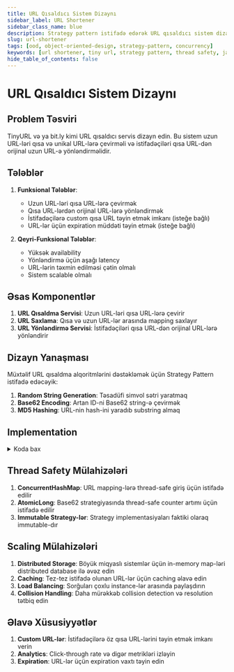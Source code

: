 ```yaml
---
title: URL Qısaldıcı Sistem Dizaynı
sidebar_label: URL Shortener
sidebar_class_name: blue
description: Strategy pattern istifadə edərək URL qısaldıcı sistem dizaynı
slug: url-shortener
tags: [ood, object-oriented-design, strategy-pattern, concurrency]
keywords: [url shortener, tiny url, strategy pattern, thread safety, java]
hide_table_of_contents: false
---
```


# URL Qısaldıcı Sistem Dizaynı

## Problem Təsviri

TinyURL və ya bit.ly kimi URL qısaldıcı servis dizayn edin. Bu sistem uzun URL-ləri qısa və unikal URL-lərə çevirməli və istifadəçiləri qısa URL-dən orijinal uzun URL-ə yönləndirməlidir.

## Tələblər

1. **Funksional Tələblər**:
   - Uzun URL-ləri qısa URL-lərə çevirmək
   - Qısa URL-lərdən orijinal URL-lərə yönləndirmək
   - İstifadəçilərə custom qısa URL təyin etmək imkanı (isteğe bağlı)
   - URL-lər üçün expiration müddəti təyin etmək (isteğe bağlı)

2. **Qeyri-Funksional Tələblər**:
   - Yüksək availability
   - Yönləndirmə üçün aşağı latency
   - URL-lərin təxmin edilməsi çətin olmalı
   - Sistem scalable olmalı

## Əsas Komponentlər

1. **URL Qısaldma Servisi**: Uzun URL-ləri qısa URL-lərə çevirir
2. **URL Saxlama**: Qısa və uzun URL-lər arasında mapping saxlayır
3. **URL Yönləndirmə Servisi**: İstifadəçiləri qısa URL-dən orijinal URL-lərə yönləndirir

## Dizayn Yanaşması

Müxtəlif URL qısaldma alqoritmlərini dəstəkləmək üçün Strategy Pattern istifadə edəcəyik:

1. **Random String Generation**: Təsadüfi simvol sətri yaratmaq
2. **Base62 Encoding**: Artan ID-ni Base62 string-ə çevirmək
3. **MD5 Hashing**: URL-nin hash-ini yaradıb substring almaq

## Implementation


<details>
<summary>Koda bax</summary>

```java
import java.security.MessageDigest;
import java.security.NoSuchAlgorithmException;
import java.util.Base64;
import java.util.HashMap;
import java.util.Map;
import java.util.Random;
import java.util.concurrent.ConcurrentHashMap;
import java.util.concurrent.atomic.AtomicLong;

// Strategy interface for URL shortening algorithms
interface UrlShorteningStrategy {
    String shortenUrl(String longUrl);
}

// Random string generation strategy
class RandomStringStrategy implements UrlShorteningStrategy {
    private static final String CHARACTERS = "ABCDEFGHIJKLMNOPQRSTUVWXYZabcdefghijklmnopqrstuvwxyz0123456789";
    private static final int SHORT_URL_LENGTH = 7;
    private final Random random = new Random();

    @Override
    public String shortenUrl(String longUrl) {
        StringBuilder sb = new StringBuilder(SHORT_URL_LENGTH);
        for (int i = 0; i < SHORT_URL_LENGTH; i++) {
            int randomIndex = random.nextInt(CHARACTERS.length());
            sb.append(CHARACTERS.charAt(randomIndex));
        }
        return sb.toString();
    }
}

// Base62 encoding strategy
class Base62Strategy implements UrlShorteningStrategy {
    private static final String CHARACTERS = "ABCDEFGHIJKLMNOPQRSTUVWXYZabcdefghijklmnopqrstuvwxyz0123456789";
    private static final int BASE = CHARACTERS.length();
    private final AtomicLong counter = new AtomicLong(1000000); // Start from a non-zero value

    @Override
    public String shortenUrl(String longUrl) {
        long id = counter.incrementAndGet();
        StringBuilder sb = new StringBuilder();
        
        while (id > 0) {
            sb.append(CHARACTERS.charAt((int) (id % BASE)));
            id /= BASE;
        }
        
        return sb.reverse().toString();
    }
}

// MD5 hashing strategy
class MD5HashingStrategy implements UrlShorteningStrategy {
    private static final int SHORT_URL_LENGTH = 7;

    @Override
    public String shortenUrl(String longUrl) {
        try {
            MessageDigest md = MessageDigest.getInstance("MD5");
            byte[] digest = md.digest(longUrl.getBytes());
            String hash = Base64.getUrlEncoder().encodeToString(digest);
            return hash.substring(0, SHORT_URL_LENGTH);
        } catch (NoSuchAlgorithmException e) {
            throw new RuntimeException("MD5 algorithm not found", e);
        }
    }
}

// URL Shortener service
class UrlShortener {
    private final UrlShorteningStrategy strategy;
    private final Map<String, String> shortToLongMap;
    private final Map<String, String> longToShortMap;
    
    public UrlShortener(UrlShorteningStrategy strategy) {
        this.strategy = strategy;
        // Using ConcurrentHashMap for thread safety
        this.shortToLongMap = new ConcurrentHashMap<>();
        this.longToShortMap = new ConcurrentHashMap<>();
    }
    
    public String shorten(String longUrl) {
        // Check if URL is already shortened
        if (longToShortMap.containsKey(longUrl)) {
            return longToShortMap.get(longUrl);
        }
        
        // Generate a short URL
        String shortUrl;
        do {
            shortUrl = strategy.shortenUrl(longUrl);
        } while (shortToLongMap.containsKey(shortUrl)); // Ensure uniqueness
        
        // Store the mapping
        shortToLongMap.put(shortUrl, longUrl);
        longToShortMap.put(longUrl, shortUrl);
        
        return shortUrl;
    }
    
    public String expand(String shortUrl) {
        return shortToLongMap.get(shortUrl);
    }
}

// Example usage
public class UrlShortenerDemo {
    public static void main(String[] args) {
        // Create URL shortener with Base62 strategy
        UrlShortener shortener = new UrlShortener(new Base62Strategy());
        
        // Shorten a URL
        String longUrl = "https://www.example.com/very/long/url/that/needs/shortening";
        String shortUrl = shortener.shorten(longUrl);
        System.out.println("Short URL: " + shortUrl);
        
        // Expand the short URL
        String expandedUrl = shortener.expand(shortUrl);
        System.out.println("Original URL: " + expandedUrl);
    }
}
```
</details>

## Thread Safety Mülahizələri

1. **ConcurrentHashMap**: URL mapping-lərə thread-safe giriş üçün istifadə edilir
2. **AtomicLong**: Base62 strategiyasında thread-safe counter artımı üçün istifadə edilir
3. **Immutable Strategy-lər**: Strategy implementasiyaları faktiki olaraq immutable-dır

## Scaling Mülahizələri

1. **Distributed Storage**: Böyük miqyaslı sistemlər üçün in-memory map-ləri distributed database ilə əvəz edin
2. **Caching**: Tez-tez istifadə olunan URL-lər üçün caching əlavə edin
3. **Load Balancing**: Sorğuları çoxlu instance-lər arasında paylaşdırın
4. **Collision Handling**: Daha mürəkkəb collision detection və resolution tətbiq edin

## Əlavə Xüsusiyyətlər

1. **Custom URL-lər**: İstifadəçilərə öz qısa URL-lərini təyin etmək imkanı verin
2. **Analytics**: Click-through rate və digər metrikləri izləyin
3. **Expiration**: URL-lər üçün expiration vaxtı təyin edin
